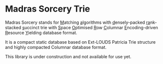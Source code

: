 # Madras Sorcery Trie

Madras Sorcery stands for <u>M</u>atching <u>a</u>lgorithms with <u>d</u>ensely-packed <u>ra</u>nk-stacked <u>s</u>uccinct trie with <u>S</u>pace <u>O</u>ptimised <u>R</u>ow <u>C</u>olumnar <u>E</u>ncoding-driven <u>R</u>esource <u>Y</u>ielding database format.

It is a compact static database based on Ext-LOUDS Patricia Trie structure and highly compacted Columnar database format.

This library is under construction and not available for use yet.

